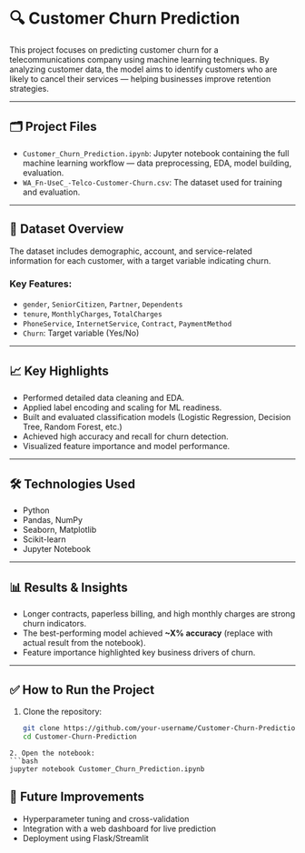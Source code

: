 # 🔍 Customer Churn Prediction

This project focuses on predicting customer churn for a telecommunications company using machine learning techniques. By analyzing customer data, the model aims to identify customers who are likely to cancel their services — helping businesses improve retention strategies.

---

## 🗂️ Project Files

- `Customer_Churn_Prediction.ipynb`: Jupyter notebook containing the full machine learning workflow — data preprocessing, EDA, model building, evaluation.
- `WA_Fn-UseC_-Telco-Customer-Churn.csv`: The dataset used for training and evaluation.

---

## 📌 Dataset Overview

The dataset includes demographic, account, and service-related information for each customer, with a target variable indicating churn.

### Key Features:
- `gender`, `SeniorCitizen`, `Partner`, `Dependents`
- `tenure`, `MonthlyCharges`, `TotalCharges`
- `PhoneService`, `InternetService`, `Contract`, `PaymentMethod`
- `Churn`: Target variable (Yes/No)

---

## 📈 Key Highlights

- Performed detailed data cleaning and EDA.
- Applied label encoding and scaling for ML readiness.
- Built and evaluated classification models (Logistic Regression, Decision Tree, Random Forest, etc.)
- Achieved high accuracy and recall for churn detection.
- Visualized feature importance and model performance.

---

## 🛠️ Technologies Used

- Python
- Pandas, NumPy
- Seaborn, Matplotlib
- Scikit-learn
- Jupyter Notebook

---

## 📊 Results & Insights

- Longer contracts, paperless billing, and high monthly charges are strong churn indicators.
- The best-performing model achieved **~X% accuracy** (replace with actual result from the notebook).
- Feature importance highlighted key business drivers of churn.

---

## ✅ How to Run the Project

1. Clone the repository:
   ```bash
   git clone https://github.com/your-username/Customer-Churn-Prediction.git
   cd Customer-Churn-Prediction
  ```
2. Open the notebook:
```bash
  jupyter notebook Customer_Churn_Prediction.ipynb
```
## 🚀 Future Improvements
- Hyperparameter tuning and cross-validation
- Integration with a web dashboard for live prediction
- Deployment using Flask/Streamlit

